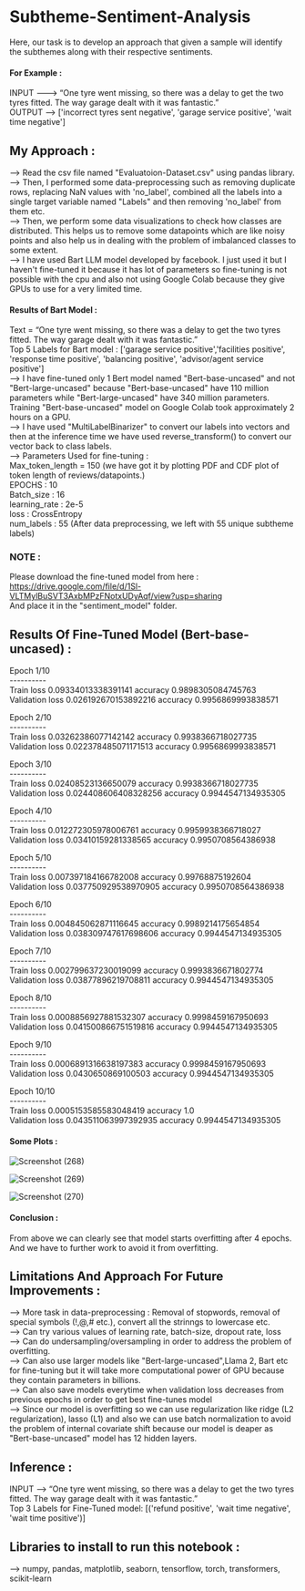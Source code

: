 # Subtheme-Sentiment-Analysis
Here, our task is to develop an approach that given a sample will identify the subthemes along with their respective sentiments. 
#### For Example :
   INPUT ---> “One tyre went missing, so there was a delay to get the two tyres fitted. The way garage dealt with it was fantastic.” <br>
   OUTPUT --> ['incorrect tyres sent negative', 'garage service positive', 'wait time negative']  <br>

## My Approach :    
--> Read the csv file named "Evaluatoion-Dataset.csv" using pandas library. <br>
--> Then, I performed some data-preprocessing such as removing duplicate rows, replacing NaN values with 'no_label', combined all the labels into a single target variable named "Labels" and then removing 'no_label' from them etc. <br> 
--> Then, we perform some data visualizations to check how classes are distributed. This helps us to remove some datapoints which are like noisy points and also help us in dealing with the problem of imbalanced classes to some extent. <br> 
--> I have used Bart LLM model developed by facebook. I just used it but I haven't fine-tuned it because it has lot of parameters so fine-tuning is not possible with the cpu and also not using Google Colab because they give GPUs to use for a very limited time. <br>
#### Results of Bart Model : <br>
Text = “One tyre went missing, so there was a delay to get the two tyres fitted. The way garage dealt with it was fantastic.” <br>
Top 5 Labels for Bart model : ['garage service positive','facilities positive', 'response time positive', 'balancing positive', 'advisor/agent service positive'] <br> 
--> I have fine-tuned only 1 Bert model named "Bert-base-uncased" and not "Bert-large-uncased" because "Bert-base-uncased" have 110 million parameters while "Bert-large-uncased" have 340 million parameters. Training "Bert-base-uncased" model on Google Colab took approximately 2 hours on a GPU. <br>
--> I have used "MultiLabelBinarizer" to convert our labels into vectors and then at the inference time we have used reverse_transform() to convert our vector back to class labels. <br>
--> Parameters Used for fine-tuning : <br>
Max_token_length = 150 (we have got it by plotting PDF and CDF plot of token length of reviews/datapoints.) <br>
EPOCHS : 10 <br> 
Batch_size : 16 <br> 
learning_rate : 2e-5 <br> 
loss : CrossEntropy <br>
num_labels : 55 (After data preprocessing, we left with 55 unique subtheme labels) <br> 

### NOTE :
Please download the fine-tuned model from here : https://drive.google.com/file/d/1Sl-VLTMylBuSVT3AxbMPzFNotxUDyAqf/view?usp=sharing  <br>
And place it in the "sentiment_model" folder.<br>

## Results Of Fine-Tuned Model (Bert-base-uncased) : 

Epoch 1/10 <br>
----------  <br>
Train loss 0.09334013338391141  accuracy 0.9898305084745763  <br>
Validation loss 0.026192670153892216  accuracy 0.9956869993838571  <br>

Epoch 2/10  <br>
----------   <br>
Train loss 0.03262386077142142  accuracy 0.9938366718027735   <br>
Validation loss 0.022378485071171513  accuracy 0.9956869993838571  <br>

Epoch 3/10  <br>
----------   <br>
Train loss 0.02408523136650079  accuracy 0.9938366718027735  <br>
Validation loss 0.024408606408328256  accuracy 0.9944547134935305  <br>

Epoch 4/10  <br>
----------  <br>
Train loss 0.012272305978006761 accuracy 0.9959938366718027  <br>
Validation loss 0.03410159281338565 accuracy 0.9950708564386938  <br>

Epoch 5/10  <br>
----------  <br> 
Train loss 0.007397184166782008 accuracy 0.99768875192604  <br>
Validation loss 0.037750929538970905 accuracy 0.9950708564386938  <br>

Epoch 6/10  <br>
----------   <br>
Train loss 0.004845062871116645 accuracy 0.9989214175654854  <br>
Validation loss 0.038309747617698606 accuracy 0.9944547134935305  <br>

Epoch 7/10 <br>
---------- <br>
Train loss 0.002799637230019099 accuracy 0.9993836671802774 <br>
Validation loss 0.03877896219708811 accuracy 0.9944547134935305 <br>

Epoch 8/10 <br>
----------  <br>
Train loss 0.0008856927881532307 accuracy 0.9998459167950693  <br>
Validation loss 0.041500866751519816 accuracy 0.9944547134935305 <br>

Epoch 9/10 <br>
---------- <br>
Train loss 0.0006891316638197383 accuracy 0.9998459167950693 <br>
Validation loss 0.0430650869100503 accuracy 0.9944547134935305 <br>

Epoch 10/10 <br>
----------  <br>
Train loss 0.0005153585583048419 accuracy 1.0  <br>
Validation loss 0.043511063997392935 accuracy 0.9944547134935305 <br>

#### Some Plots :

![Screenshot (268)](https://github.com/PushpendraSinghChauhan/Subtheme-Sentiment-Analysis/assets/34591830/c3110451-3d66-422d-8bc4-697e5d08a46f)

![Screenshot (269)](https://github.com/PushpendraSinghChauhan/Subtheme-Sentiment-Analysis/assets/34591830/645032fd-2867-479f-8f42-0104cd7d4a6e)

![Screenshot (270)](https://github.com/PushpendraSinghChauhan/Subtheme-Sentiment-Analysis/assets/34591830/62421ae7-effd-4d60-9d9b-22ac750c2b61)

#### Conclusion :
From above we can clearly see that model starts overfitting after 4 epochs. And we have to further work to avoid it from overfitting.<br> 

## Limitations And Approach For Future Improvements :
--> More task in data-preprocessing : Removal of stopwords, removal of special symbols (!,@,# etc.), convert all the strinngs to lowercase etc. <br>
--> Can try various values of learning rate, batch-size, dropout rate, loss  <br> 
--> Can do undersampling/oversampling in order to address the problem of overfitting. <br> 
--> Can also use larger models like "Bert-large-uncased",Llama 2, Bart etc for fine-tuning but it will take more computational power of GPU because they contain parameters in billions. <br>
--> Can also save models everytime when validation loss decreases from previous epochs in order to get best fine-tunes model <br>
--> Since our model is overfitting so we can use regularization like ridge (L2 regularization), lasso (L1) and also we can use batch normalization to avoid the problem of internal covariate shift because our model is deaper as "Bert-base-uncased" model has 12 hidden layers.  <br> 

## Inference : 
INPUT --> “One tyre went missing, so there was a delay to get the two tyres fitted. The way garage dealt with it was fantastic.” <br> 
Top 3 Labels for Fine-Tuned model: [('refund positive', 'wait time negative', 'wait time positive')] 

## Libraries to install to run this notebook :
--> numpy, pandas, matplotlib, seaborn, tensorflow, torch,  transformers, scikit-learn 
